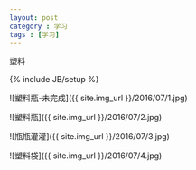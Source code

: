 ```yaml
---
layout: post
category : 学习
tags : [学习]
---
```


塑料


<!--break-->
{% include JB/setup %}

![塑料瓶-未完成]({{ site.img_url }}/2016/07/1.jpg)

![塑料瓶]({{ site.img_url }}/2016/07/2.jpg)

![瓶瓶灌灌]({{ site.img_url }}/2016/07/3.jpg)

![塑料袋]({{ site.img_url }}/2016/07/4.jpg)

